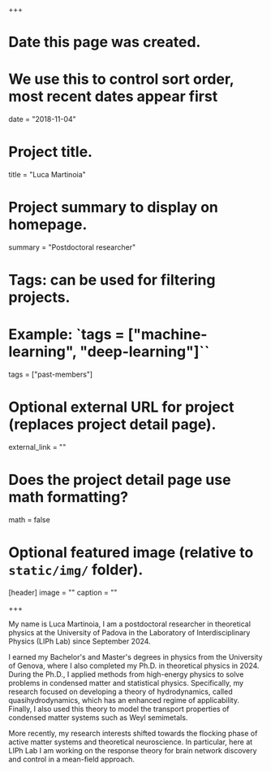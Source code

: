 +++
# Date this page was created.
# We use this to control sort order, most recent dates appear first
date = "2018-11-04"

# Project title.
title = "Luca Martinoia"

# Project summary to display on homepage.
summary = "Postdoctoral researcher"

# Tags: can be used for filtering projects.
# Example: `tags = ["machine-learning", "deep-learning"]``
tags = ["past-members"]

# Optional external URL for project (replaces project detail page).
external_link = ""

# Does the project detail page use math formatting?
math = false

# Optional featured image (relative to `static/img/` folder).
[header]
image = ""
caption = ""

+++

My name is Luca Martinoia, I am a postdoctoral researcher in theoretical physics at the University of Padova in the Laboratory of Interdisciplinary Physics (LIPh Lab) since September 2024.

I earned my Bachelor's and Master's degrees in physics from the University of Genova, where I also completed my Ph.D. in theoretical physics in 2024. During the Ph.D., I applied methods from high-energy physics to solve problems in condensed matter and statistical physics. Specifically, my research focused on developing a theory of hydrodynamics, called quasihydrodynamics, which has an enhanced regime of applicability. Finally, I also used this theory to model the transport properties of condensed matter systems such as Weyl semimetals.

More recently, my research interests shifted towards the flocking phase of active matter systems and theoretical neuroscience. In particular, here at LIPh Lab I am working on the response theory for brain network discovery and control in a mean-field approach.
